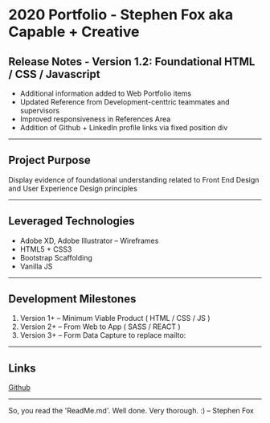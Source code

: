 
# 2020 Portfolio - Stephen Fox aka Capable + Creative

<h2><b>Release Notes</b> - Version 1.2: Foundational HTML / CSS / Javascript</b></h2>

<ul><li>Additional information added to Web Portfolio items</li>
    <li>Updated Reference from Development-centtric teammates and supervisors</li>
    <li>Improved responsiveness in References Area</li>
    <li>Addition of Github + LinkedIn profile links via fixed position div</li>
</ul>
<hr>
<h2>Project Purpose</h2>
<p>Display evidence of foundational understanding related to Front End Design and User Experience Design principles</p>
<hr>
<h2>Leveraged Technologies</h2>
<ul>
    <li>Adobe XD, Adobe Illustrator &ndash; Wireframes</li>
    <li>HTML5 + CSS3</li>
    <li>Bootstrap Scaffolding</li>
    <li>Vanilla JS</li>
</ul>
<hr>
<h2>Development Milestones</h2>
<ol>
    <li> Version 1+ &ndash; Minimum Viable Product ( HTML / CSS / JS )</li>
    <li> Version 2+ &ndash; From Web to App ( SASS / REACT )</li>
    <li> Version 3+ &ndash; Form Data Capture to replace mailto:</li>
</ol>
<hr>
<h2>Links</h2>
<a href="https://github.com/CapableCreative/2020_Portfolio">Github</a>

<hr>
<p>So, you read the 'ReadMe.md'. Well done. Very thorough. :) &ndash; Stephen Fox